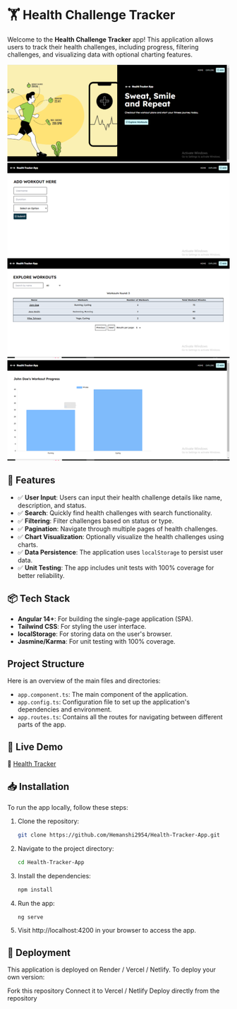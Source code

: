 # 🏋️ Health Challenge Tracker

Welcome to the **Health Challenge Tracker** app! This application allows users to track their health challenges, including progress, filtering challenges, and visualizing data with optional charting features.

<img src="./public/homepage.png" alt="homepage">
<img src="./public/addpage.png" alt="addpage">
<img src="./public/explorepage.png" alt="explorepage">
<img src="./public/chartpage.png" alt="chartpage">


## 🚀 Features
- ✅ **User Input**: Users can input their health challenge details like name, description, and status.
- ✅ **Search**: Quickly find health challenges with search functionality.
- ✅ **Filtering**: Filter challenges based on status or type.
- ✅ **Pagination**: Navigate through multiple pages of health challenges.
- ✅ **Chart Visualization**: Optionally visualize the health challenges using charts.
- ✅ **Data Persistence**: The application uses `localStorage` to persist user data.
- ✅ **Unit Testing**: The app includes unit tests with 100% coverage for better reliability.

## 📦 Tech Stack
- **Angular 14+**: For building the single-page application (SPA).
- **Tailwind CSS**: For styling the user interface.
- **localStorage**: For storing data on the user's browser.
- **Jasmine/Karma**: For unit testing with 100% coverage.

## Project Structure
Here is an overview of the main files and directories:

- `app.component.ts`: The main component of the application.
- `app.config.ts`: Configuration file to set up the application's dependencies and environment.
- `app.routes.ts`: Contains all the routes for navigating between different parts of the app.

## 📜 Live Demo
🔗 [Health Tracker](https://health-tracker-app-7nu2.onrender.com)

##  📥 Installation

To run the app locally, follow these steps:

1. Clone the repository:
   ```bash
   git clone https://github.com/Hemanshi2954/Health-Tracker-App.git
2. Navigate to the project directory:
   ```bash
   cd Health-Tracker-App
3. Install the dependencies:
   ```bash
   npm install
4. Run the app:
   ```bash
   ng serve
5. Visit http://localhost:4200 in your browser to access the app.

## 🚀 Deployment

This application is deployed on Render / Vercel / Netlify. To deploy your own version:

Fork this repository
Connect it to Vercel / Netlify
Deploy directly from the repository
 
